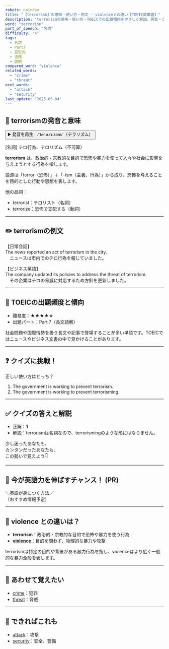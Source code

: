 ```yaml
---
robots: noindex
title: "【terrorism】の意味・使い方・例文 ― violenceとの違い【TOEIC英単語】"
description: "terrorismの意味・使い方・TOEICでの出題傾向をやさしく解説。例文・クイズ付きでviolenceとの違いもわかりやすく学べます。"
word: "terrorism"
part_of_speech: "名詞"
difficulty: "4"
tags:
  - 名詞
  - Part7
  - 否定的
  - 法務
  - 説明
compared_word: "violence"
related_words:
  - "crime"
  - "threat"
next_words:
  - "attack"
  - "security"
last_update: "2025-05-04"
---
```


## 🔰 terrorismの発音と意味

<button class="play-audio" onclick="playTTS('terrorism')">
  <span class="play-audio-main">
    ▶️ 発音を再生　/ˈter.ə.rɪ.zəm/
  </span>
  <span class="play-audio-sub">
    （テラリズム）
  </span>
</button>

[名詞] テロ行為、テロリズム（不可算）

**terrorism** は、政治的・宗教的な目的で恐怖や暴力を使って人々や社会に影響を与えようとする行為を指します。

語源は「terror（恐怖）」＋「-ism（主義、行為）」から成り、恐怖を与えることを目的とした行動や思想を表します。

他の品詞：  
- terrorist：テロリスト（名詞）
- terrorize：恐怖で支配する（動詞）

---

## ✏️ terrorismの例文

【日常会話】  
The news reported an act of terrorism in the city.  
　ニュースは市内でのテロ行為を報じていました。

【ビジネス英語】  
The company updated its policies to address the threat of terrorism.  
　その企業はテロの脅威に対応するため方針を更新しました。

---

## 🎯 TOEICの出題頻度と傾向

- 難易度：★★★★☆
- 出題パート：Part 7（長文読解）

社会問題や国際情勢を扱う長文や記事で登場することが多い単語です。TOEICではニュースやビジネス文書の中で見かけることがあります。

---

## ❓ クイズに挑戦！

正しい使い方はどっち？

1. The government is working to prevent terrorism.  
2. The government is working to prevent terrorisming.

---

## ✅ クイズの答えと解説

- 正解：**1**
- 解説：terrorismは名詞なので、terrorismingのような形にはなりません。

少し迷ったあなたも、  
カンタンだったあなたも、  
この勢いで覚えよう👇️

---

## 🚀 今が英語力を伸ばすチャンス！ (PR)

<div class="info-center">
＼英語が身につく方法／<br>  
（おすすめ情報予定）
</div>

---

## 🤔  violence との違いは？

- **terrorism**：政治的・宗教的な目的で恐怖や暴力を使う行為
- **[violence](/word/violence/)**：目的を問わず、物理的な暴力や攻撃

terrorismは特定の目的や背景がある暴力行為を指し、violenceはより広く一般的な暴力全般を表します。

---

## 🧩 あわせて覚えたい

- [crime](/word/crime/)：犯罪
- [threat](/word/threat/)：脅威

---

## 📖 できればこれも

- [attack](/word/attack/)：攻撃
- [security](/word/security/)：安全、警備

<!-- cvid: aid02_bid00 -->
